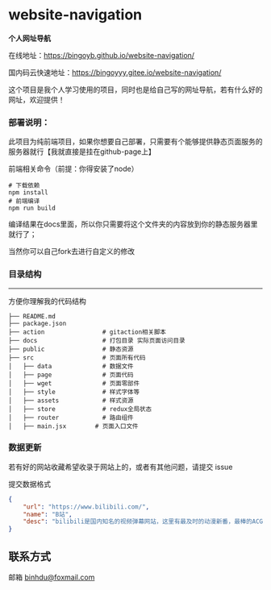 # website-navigation

**个人网址导航**

在线地址：https://bingoyb.github.io/website-navigation/

国内码云快速地址：https://bingoyyy.gitee.io/website-navigation/

这个项目是我个人学习使用的项目，同时也是给自己写的网址导航，若有什么好的网址，欢迎提供！

### 部署说明：
此项目为纯前端项目，如果你想要自己部署，只需要有个能够提供静态页面服务的服务器就行【我就直接是挂在github-page上】

前端相关命令（前提：你得安装了node）
```
# 下载依赖
npm install
# 前端编译
npm run build
```
编译结果在docs里面，所以你只需要将这个文件夹的内容放到你的静态服务器里就行了；

当然你可以自己fork去进行自定义的修改

### 目录结构
---
方便你理解我的代码结构

```
├── README.md
├── package.json
├── action                # gitaction相关脚本
├── docs                  # 打包目录 实际页面访问目录
├── public                # 静态资源
├── src                   # 页面所有代码
│   ├── data              # 数据文件
│   ├── page              # 页面代码
│   ├── wget              # 页面零部件
│   ├── style             # 样式字体等
│   ├── assets            # 样式资源
│   ├── store             # redux全局状态
│   ├── router            # 路由组件
│   ├── main.jsx        # 页面入口文件
```


### 数据更新

若有好的网站收藏希望收录于网站上的，或者有其他问题，请提交 issue

提交数据格式

```json
{
    "url": "https://www.bilibili.com/",
    "name": "B站",
    "desc": "bilibili是国内知名的视频弹幕网站，这里有最及时的动漫新番，最棒的ACG氛围。"
}
```



联系方式
---

邮箱 binhdu@foxmail.com

